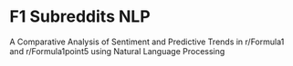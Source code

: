 # F1 Subreddits NLP
A Comparative Analysis of Sentiment and Predictive Trends in r/Formula1 and r/Formula1point5 using Natural Language Processing
